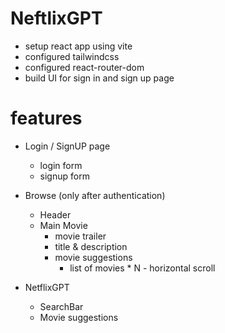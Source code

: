 # NeftlixGPT

- setup react app using vite
- configured tailwindcss
- configured react-router-dom
- build UI for sign in and sign up page

# features

- Login / SignUP page
     - login form
     - signup form

- Browse (only after authentication)
    - Header
    - Main Movie
       - movie trailer
       - title & description
       - movie suggestions
          - list of movies * N - horizontal scroll

- NetflixGPT

   - SearchBar
   - Movie suggestions